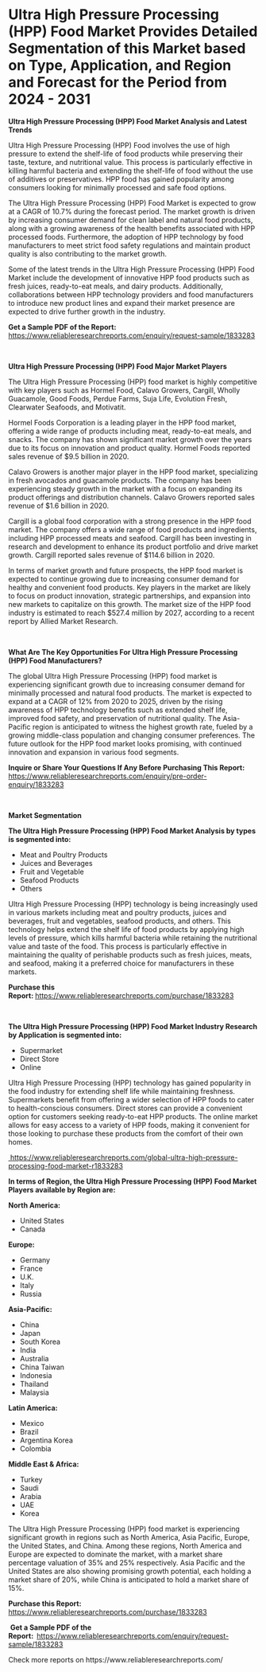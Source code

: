 <p><h1>Ultra High Pressure Processing (HPP) Food Market Provides Detailed Segmentation of this Market based on Type, Application, and Region and Forecast for the Period from 2024 - 2031</h1></p><p><strong>Ultra High Pressure Processing (HPP) Food Market Analysis and Latest Trends</strong></p>
<p><p>Ultra High Pressure Processing (HPP) Food involves the use of high pressure to extend the shelf-life of food products while preserving their taste, texture, and nutritional value. This process is particularly effective in killing harmful bacteria and extending the shelf-life of food without the use of additives or preservatives. HPP food has gained popularity among consumers looking for minimally processed and safe food options.</p><p>The Ultra High Pressure Processing (HPP) Food Market is expected to grow at a CAGR of 10.7% during the forecast period. The market growth is driven by increasing consumer demand for clean label and natural food products, along with a growing awareness of the health benefits associated with HPP processed foods. Furthermore, the adoption of HPP technology by food manufacturers to meet strict food safety regulations and maintain product quality is also contributing to the market growth.</p><p>Some of the latest trends in the Ultra High Pressure Processing (HPP) Food Market include the development of innovative HPP food products such as fresh juices, ready-to-eat meals, and dairy products. Additionally, collaborations between HPP technology providers and food manufacturers to introduce new product lines and expand their market presence are expected to drive further growth in the industry.</p></p>
<p><strong>Get a Sample PDF of the Report:&nbsp;</strong> <a href="https://www.reliableresearchreports.com/enquiry/request-sample/1833283">https://www.reliableresearchreports.com/enquiry/request-sample/1833283</a></p>
<p>&nbsp;</p>
<p><strong>Ultra High Pressure Processing (HPP) Food Major Market Players</strong></p>
<p><p>The Ultra High Pressure Processing (HPP) food market is highly competitive with key players such as Hormel Food, Calavo Growers, Cargill, Wholly Guacamole, Good Foods, Perdue Farms, Suja Life, Evolution Fresh, Clearwater Seafoods, and Motivatit. </p><p>Hormel Foods Corporation is a leading player in the HPP food market, offering a wide range of products including meat, ready-to-eat meals, and snacks. The company has shown significant market growth over the years due to its focus on innovation and product quality. Hormel Foods reported sales revenue of $9.5 billion in 2020.</p><p>Calavo Growers is another major player in the HPP food market, specializing in fresh avocados and guacamole products. The company has been experiencing steady growth in the market with a focus on expanding its product offerings and distribution channels. Calavo Growers reported sales revenue of $1.6 billion in 2020.</p><p>Cargill is a global food corporation with a strong presence in the HPP food market. The company offers a wide range of food products and ingredients, including HPP processed meats and seafood. Cargill has been investing in research and development to enhance its product portfolio and drive market growth. Cargill reported sales revenue of $114.6 billion in 2020.</p><p>In terms of market growth and future prospects, the HPP food market is expected to continue growing due to increasing consumer demand for healthy and convenient food products. Key players in the market are likely to focus on product innovation, strategic partnerships, and expansion into new markets to capitalize on this growth. The market size of the HPP food industry is estimated to reach $527.4 million by 2027, according to a recent report by Allied Market Research.</p></p>
<p>&nbsp;</p>
<p><strong>What Are The Key Opportunities For Ultra High Pressure Processing (HPP) Food Manufacturers?</strong></p>
<p><p>The global Ultra High Pressure Processing (HPP) food market is experiencing significant growth due to increasing consumer demand for minimally processed and natural food products. The market is expected to expand at a CAGR of 12% from 2020 to 2025, driven by the rising awareness of HPP technology benefits such as extended shelf life, improved food safety, and preservation of nutritional quality. The Asia-Pacific region is anticipated to witness the highest growth rate, fueled by a growing middle-class population and changing consumer preferences. The future outlook for the HPP food market looks promising, with continued innovation and expansion in various food segments.</p></p>
<p><strong>Inquire or Share Your Questions If Any Before Purchasing This Report:</strong> <a href="https://www.reliableresearchreports.com/enquiry/pre-order-enquiry/1833283">https://www.reliableresearchreports.com/enquiry/pre-order-enquiry/1833283</a></p>
<p>&nbsp;</p>
<p><strong>Market Segmentation</strong></p>
<p><strong>The Ultra High Pressure Processing (HPP) Food Market Analysis by types is segmented into:</strong></p>
<p><ul><li>Meat and Poultry Products</li><li>Juices and Beverages</li><li>Fruit and Vegetable</li><li>Seafood Products</li><li>Others</li></ul></p>
<p><p>Ultra High Pressure Processing (HPP) technology is being increasingly used in various markets including meat and poultry products, juices and beverages, fruit and vegetables, seafood products, and others. This technology helps extend the shelf life of food products by applying high levels of pressure, which kills harmful bacteria while retaining the nutritional value and taste of the food. This process is particularly effective in maintaining the quality of perishable products such as fresh juices, meats, and seafood, making it a preferred choice for manufacturers in these markets.</p></p>
<p><strong>Purchase this Report:&nbsp;</strong><a href="https://www.reliableresearchreports.com/purchase/1833283">https://www.reliableresearchreports.com/purchase/1833283</a></p>
<p>&nbsp;</p>
<p><strong>The Ultra High Pressure Processing (HPP) Food Market Industry Research by Application is segmented into:</strong></p>
<p><ul><li>Supermarket</li><li>Direct Store</li><li>Online</li></ul></p>
<p><p>Ultra High Pressure Processing (HPP) technology has gained popularity in the food industry for extending shelf life while maintaining freshness. Supermarkets benefit from offering a wider selection of HPP foods to cater to health-conscious consumers. Direct stores can provide a convenient option for customers seeking ready-to-eat HPP products. The online market allows for easy access to a variety of HPP foods, making it convenient for those looking to purchase these products from the comfort of their own homes.</p></p>
<p><a href="https://www.reliableresearchreports.com/global-ultra-high-pressure-processing-food-market-r1833283">&nbsp;https://www.reliableresearchreports.com/global-ultra-high-pressure-processing-food-market-r1833283</a></p>
<p><strong>In terms of Region, the Ultra High Pressure Processing (HPP) Food Market Players available by Region are:</strong></p>
<p>
    <p> <strong> North America: </strong>
        <ul>
            <li>United States</li>
            <li>Canada</li>
        </ul>
        </p> 
    <p> <strong> Europe: </strong>
        <ul>
            <li>Germany</li>
            <li>France</li>
            <li>U.K.</li>
            <li>Italy</li>
            <li>Russia</li>
        </ul>
        </p> 
    <p> <strong> Asia-Pacific: </strong>
        <ul>
            <li>China</li>
            <li>Japan</li>
            <li>South Korea</li>
            <li>India</li>
            <li>Australia</li>
            <li>China Taiwan</li>
            <li>Indonesia</li>
            <li>Thailand</li>
            <li>Malaysia</li>
        </ul>
        </p> 
    <p> <strong> Latin America: </strong>
        <ul>
            <li>Mexico</li>
            <li>Brazil</li>
            <li>Argentina Korea</li>
            <li>Colombia</li>
        </ul>
        </p> 
    <p> <strong> Middle East & Africa: </strong>
        <ul>
            <li>Turkey</li>
            <li>Saudi</li>
            <li>Arabia</li>
            <li>UAE</li>
            <li>Korea</li>
        </ul>
    </p>
    </p>
<p><p>The Ultra High Pressure Processing (HPP) food market is experiencing significant growth in regions such as North America, Asia Pacific, Europe, the United States, and China. Among these regions, North America and Europe are expected to dominate the market, with a market share percentage valuation of 35% and 25% respectively. Asia Pacific and the United States are also showing promising growth potential, each holding a market share of 20%, while China is anticipated to hold a market share of 15%.</p></p>
<p><strong>Purchase this Report: </strong><a href="https://www.reliableresearchreports.com/purchase/1833283">https://www.reliableresearchreports.com/purchase/1833283</a></p>
<p>&nbsp;<strong>Get a Sample PDF of the Report:&nbsp;&nbsp;</strong><a href="https://www.reliableresearchreports.com/enquiry/request-sample/1833283">https://www.reliableresearchreports.com/enquiry/request-sample/1833283</a></p>
<p><strong></strong></p>
<p>Check more reports on https://www.reliableresearchreports.com/</p>